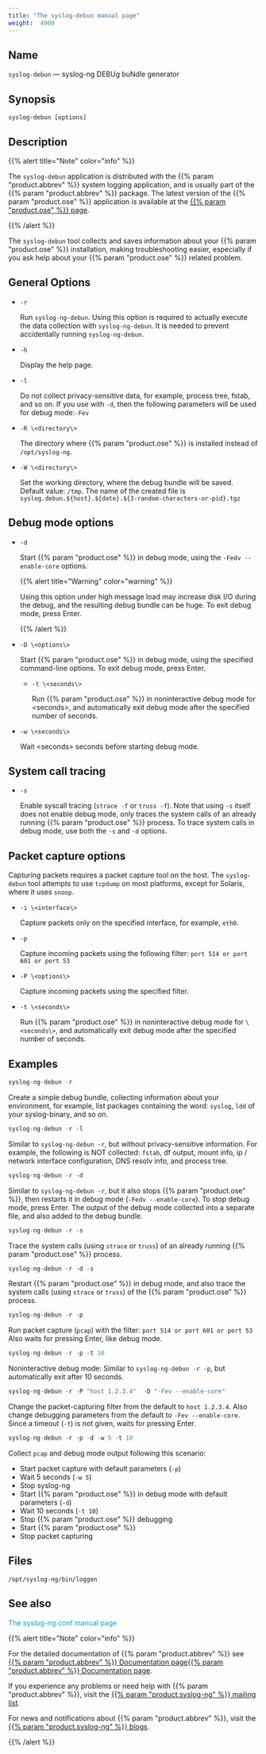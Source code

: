 ```yaml
---
title: "The syslog-debun manual page"
weight:  4900
---
```

<!-- DISCLAIMER: This file is based on the syslog-ng Open Source Edition documentation https://github.com/balabit/syslog-ng-ose-guides/commit/2f4a52ee61d1ea9ad27cb4f3168b95408fddfdf2 and is used under the terms of The syslog-ng Open Source Edition Documentation License. The file has been modified by Axoflow. -->


## Name

`syslog-debun` — syslog-ng DEBUg buNdle generator



## Synopsis

`syslog-debun [options]`



<span id="syslog-debun-mandescription"></span>

## Description

{{% alert title="Note" color="info" %}}

The `syslog-debun` application is distributed with the {{% param "product.abbrev" %}} system logging application, and is usually part of the {{% param "product.abbrev" %}} package. The latest version of the {{% param "product.ose" %}} application is available at the [{{% param "product.ose" %}} page](https://syslog-ng.com/).

{{% /alert %}}

The `syslog-debun` tool collects and saves information about your {{% param "product.ose" %}} installation, making troubleshooting easier, especially if you ask help about your {{% param "product.ose" %}} related problem.



## General Options

- `-r`
    
    Run `syslog-ng-debun`. Using this option is required to actually execute the data collection with `syslog-ng-debun`. It is needed to prevent accidentally running `syslog-ng-debun`.

- `-h`
    
    Display the help page.

- `-l`
    
    Do not collect privacy-sensitive data, for example, process tree, fstab, and so on. If you use with `-d`, then the following parameters will be used for debug mode:`-Fev`

- `-R \<directory\>`
    
    The directory where {{% param "product.ose" %}} is installed instead of `/opt/syslog-ng`.

- `-W \<directory\>`
    
    Set the working directory, where the debug bundle will be saved. Default value: `/tmp`. The name of the created file is `syslog.debun.${host}.${date}.${3-random-characters-or-pid}.tgz`



## Debug mode options

- `-d`
    
    Start {{% param "product.ose" %}} in debug mode, using the `-Fedv --enable-core` options.
    
    {{% alert title="Warning" color="warning" %}}
    
    Using this option under high message load may increase disk I/O during the debug, and the resulting debug bundle can be huge. To exit debug mode, press Enter.
    
    {{% /alert %}}

- `-D \<options\>`
    
    Start {{% param "product.ose" %}} in debug mode, using the specified command-line options. To exit debug mode, press Enter.

  - `-t \<seconds\>`
    
    Run {{% param "product.ose" %}} in noninteractive debug mode for <span class="code">\<seconds\></span>, and automatically exit debug mode after the specified number of seconds.

- `-w \<seconds\>`
    
    Wait <span class="code">\<seconds\></span> seconds before starting debug mode.



## System call tracing

- `-s`
    
    Enable syscall tracing (`strace -f` or `truss -f`). Note that using `-s` itself does not enable debug mode, only traces the system calls of an already running {{% param "product.ose" %}} process. To trace system calls in debug mode, use both the `-s` and `-d` options.



## Packet capture options

Capturing packets requires a packet capture tool on the host. The `syslog-debun` tool attempts to use `tcpdump` on most platforms, except for Solaris, where it uses `snoop`.

- `-i \<interface\>`
    
    Capture packets only on the specified interface, for example, `eth0`.

- `-p`
    
    Capture incoming packets using the following filter: `port 514 or port 601 or port 53`

- `-P \<options\>`
    
    Capture incoming packets using the specified filter.

- `-t \<seconds\>`
    
    Run {{% param "product.ose" %}} in noninteractive debug mode for `\<seconds\>`, and automatically exit debug mode after the specified number of seconds.



<span id="idm46072214735232"></span>

## Examples

```c
syslog-ng-debun -r
```

Create a simple debug bundle, collecting information about your environment, for example, list packages containing the word: `syslog`, `ldd` of your syslog-binary, and so on.

```c
syslog-ng-debun -r -l
```

Similar to `syslog-ng-debun -r`, but without privacy-sensitive information. For example, the following is NOT collected: `fstab`, df output, mount info, ip / network interface configuration, DNS resolv info, and process tree.

```c
syslog-ng-debun -r -d
```

Similar to `syslog-ng-debun -r`, but it also stops {{% param "product.ose" %}}, then restarts it in debug mode (`-Fedv --enable-core`). To stop debug mode, press Enter. The output of the debug mode collected into a separate file, and also added to the debug bundle.

```c
syslog-ng-debun -r -s
```

Trace the system calls (using `strace` or `truss`) of an already running {{% param "product.ose" %}} process.

```c
syslog-ng-debun -r -d -s
```

Restart {{% param "product.ose" %}} in debug mode, and also trace the system calls (using `strace` or `truss`) of the {{% param "product.ose" %}} process.

```c
syslog-ng-debun -r -p
```

Run packet capture (`pcap`) with the filter: `port 514 or port 601 or port 53` Also waits for pressing Enter, like debug mode.

```c
syslog-ng-debun -r -p -t 10
```

Noninteractive debug mode: Similar to `syslog-ng-debun -r -p`, but automatically exit after 10 seconds.

```c
syslog-ng-debun -r -P "host 1.2.3.4"  -D "-Fev --enable-core"
```

Change the packet-capturing filter from the default to `host 1.2.3.4`. Also change debugging parameters from the default to `-Fev --enable-core`. Since a timeout (`-t`) is not given, waits for pressing Enter.

```c
syslog-ng-debun -r -p -d -w 5 -t 10
```

Collect `pcap` and debug mode output following this scenario:

- Start packet capture with default parameters (`-p`)
- Wait 5 seconds (`-w 5`)
- Stop syslog-ng
- Start {{% param "product.ose" %}} in debug mode with default parameters (`-d`)
- Wait 10 seconds (`-t 10`)
- Stop {{% param "product.ose" %}} debugging
- Start {{% param "product.ose" %}}
- Stop packet capturing

## Files

`/opt/syslog-ng/bin/loggen`



## See also

<span class="mcFormatColor" style="color: #04aada;">The syslog-ng.conf manual page</span>

{{% alert title="Note" color="info" %}}

For the detailed documentation of {{% param "product.abbrev" %}} see [{{% param "product.abbrev" %}} Documentation page](https://support.oneidentity.com/syslog-ng-premium-edition/technical-documents/)[{{% param "product.abbrev" %}} Documentation page](https://www.syslog-ng.com/).

If you experience any problems or need help with {{% param "product.abbrev" %}}, visit the [{{% param "product.syslog-ng" %}} mailing list](https://lists.balabit.hu/mailman/listinfo/syslog-ng).

For news and notifications about {{% param "product.abbrev" %}}, visit the [{{% param "product.syslog-ng" %}} blogs](https://syslog-ng.com/blog/).

{{% /alert %}}

